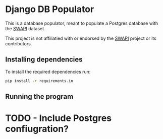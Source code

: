 # Django DB Populator

This is a database populator, meant to populate a Postgres database with the [SWAPI](https://github.com/Juriy/swapi) dataset.

This project is not affiliatied with or endorsed by the [SWAPI](https://github.com/Juriy/swapi) project or its contributors.

## Installing dependencies

To install the required dependencies run:

```sh
pip install -r requirements.in
```

## Running the program

# TODO - Include Postgres confiugration?
